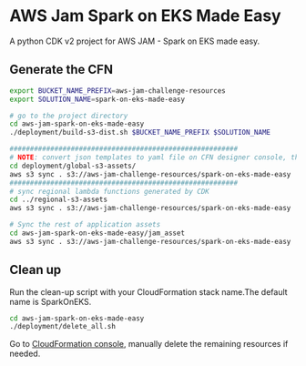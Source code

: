 # AWS Jam Spark on EKS Made Easy
A python CDK v2 project for AWS JAM - Spark on EKS made easy.

## Generate the CFN
```bash
export BUCKET_NAME_PREFIX=aws-jam-challenge-resources
export SOLUTION_NAME=spark-on-eks-made-easy

# go to the project directory
cd aws-jam-spark-on-eks-made-easy
./deployment/build-s3-dist.sh $BUCKET_NAME_PREFIX $SOLUTION_NAME

########################################################
# NOTE: convert json templates to yaml file on CFN designer console, then sync yaml templates to JAM. 
cd deployment/global-s3-assets/
aws s3 sync . s3://aws-jam-challenge-resources/spark-on-eks-made-easy
########################################################
# sync regional lambda functions generated by CDK
cd ../regional-s3-assets
aws s3 sync . s3://aws-jam-challenge-resources/spark-on-eks-made-easy

# Sync the rest of application assets
cd aws-jam-spark-on-eks-made-easy/jam_asset
aws s3 sync . s3://aws-jam-challenge-resources/spark-on-eks-made-easy
```

## Clean up
Run the clean-up script with your CloudFormation stack name.The default name is SparkOnEKS. 
```bash
cd aws-jam-spark-on-eks-made-easy
./deployment/delete_all.sh
```
Go to [CloudFormation console](https://console.aws.amazon.com/cloudformation/home?region=us-east-1), manually delete the remaining resources if needed.
